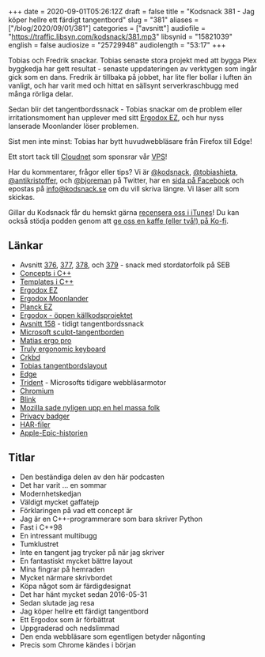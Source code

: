 +++
date = 2020-09-01T05:26:12Z
draft = false
title = "Kodsnack 381 - Jag köper hellre ett färdigt tangentbord"
slug = "381"
aliases = ["/blog/2020/09/01/381"]
categories = ["avsnitt"]
audiofile = "https://traffic.libsyn.com/kodsnack/381.mp3"
libsynid = "15821039"
english = false
audiosize = "25729948"
audiolength = "53:17" 
+++

Tobias och Fredrik snackar. Tobias senaste stora projekt med att bygga Plex byggkedja har gett resultat - senaste uppdateringen av verktygen som ingår gick som en dans. Fredrik är tillbaka på jobbet, har lite fler bollar i luften än vanligt, och har varit med och hittat en sällsynt serverkraschbugg med många rörliga delar.

Sedan blir det tangentbordssnack - Tobias snackar om de problem eller irritationsmoment han upplever med sitt [Ergodox EZ](https://ergodox-ez.com/), och hur nyss lanserade Moonlander löser problemen.

Sist men inte minst: Tobias har bytt huvudwebbläsare från Firefox till Edge!

Ett stort tack till [Cloudnet](http://www.cloudnet.se) som sponsrar vår [VPS](http://en.wikipedia.org/wiki/Virtual_private_server)!

Har du kommentarer, frågor eller tips? Vi är [@kodsnack](https://www.twitter.com/kodsnack), [@tobiashieta](https://www.twitter.com/tobiashieta), [@antikristoffer](https://www.twitter.com/antikristoffer), och [@bjoreman](https://www.twitter.com/bjoreman) på Twitter, har en [sida på Facebook](https://www.facebook.com/kodsnack) och epostas på [info@kodsnack.se](mailto:info@kodsnack.se) om du vill skriva längre. Vi läser allt som skickas.

Gillar du Kodsnack får du hemskt gärna [recensera oss i iTunes](http://itunes.apple.com/se/podcast/kodsnack/id561631498?l=en)! Du kan också stödja podden genom att <a href="https://ko-fi.com/kodsnack" rel="payment">ge oss en kaffe (eller två!) på Ko-fi</a>.

## Länkar ##
* Avsnitt [376](https://kodsnack.se/376/), [377](https://kodsnack.se/377/), [378](https://kodsnack.se/378/), och [379](https://kodsnack.se/379/) - snack med stordatorfolk på SEB
* [Concepts i C++](https://en.cppreference.com/w/cpp/language/constraints)
* [Templates i C++](https://en.cppreference.com/w/cpp/language/templates)
* [Ergodox EZ](https://ergodox-ez.com/)
* [Ergodox Moonlander](https://www.zsa.io/moonlander/)
* [Planck EZ](https://ergodox-ez.com/pages/planck)
* [Ergodox - öppen källkodsprojektet](https://www.ergodox.io/)
* [Avsnitt  158](https://kodsnack.se/158/) - tidigt tangentbordssnack
* [Microsoft sculpt-tangentborden](https://www.cnet.com/reviews/microsoft-sculpt-ergonomic-desktop-review/)
* [Matias ergo pro](http://matias.ca/ergopro/pc/)
* [Truly ergonomic keyboard](https://trulyergonomic.com/ergonomic-keyboards/)
* [Crkbd](https://github.com/foostan/crkbd)
* [Tobias tangentbordslayout](https://configure.ergodox-ez.com/ergodox-ez/layouts/LvyAy/aWal3/0)
* [Edge](https://en.wikipedia.org/wiki/Microsoft_Edge)
* [Trident](https://en.wikipedia.org/wiki/Trident_%28software%29) - Microsofts tidigare webbläsarmotor
* [Chromium](https://en.wikipedia.org/wiki/Chromium_%28web_browser%29)
* [Blink](https://en.wikipedia.org/wiki/Blink_%28browser_engine%29)
* [Mozilla sade nyligen upp en hel massa folk](https://arstechnica.com/information-technology/2020/08/firefox-maker-mozilla-lays-off-250-workers-says-covid-19-lowered-revenue/)
* [Privacy badger](https://privacybadger.org/)
* [HAR-filer](https://en.wikipedia.org/wiki/HAR_%28file_format%29)
* [Apple-Epic-historien](https://www.theverge.com/2020/8/14/21368651/apple-fortnite-ios-app-store-ban-lawsuit-epic-games-payments)

## Titlar ##
* Den beständiga delen av den här podcasten
* Det har varit … en sommar
* Modernhetskedjan
* Väldigt mycket gaffatejp
* Förklaringen på vad ett concept är
* Jag är en C++-programmerare som bara skriver Python
* Fast i C++98
* En intressant multibugg
* Tumklustret
* Inte en tangent jag trycker på när jag skriver
* En fantastiskt mycket bättre layout
* Mina fingrar på hemraden
* Mycket närmare skrivbordet
* Köpa något som är färdigdesignat
* Det har hänt mycket sedan 2016-05-31
* Sedan slutade jag resa
* Jag köper hellre ett färdigt tangentbord
* Ett Ergodox som är förbättrat
* Uppgraderad och nedslimmad
* Den enda webbläsare som egentligen betyder någonting
* Precis som Chrome kändes i början